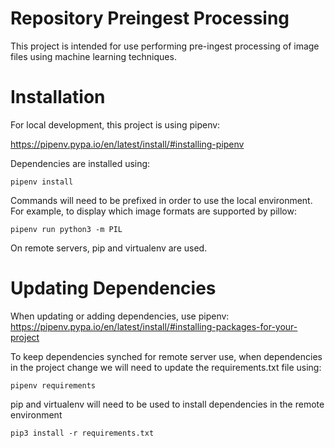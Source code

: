 # Repository Preingest Processing

This project is intended for use performing pre-ingest processing of image files using machine learning techniques.

# Installation
For local development, this project is using pipenv:

https://pipenv.pypa.io/en/latest/install/#installing-pipenv

Dependencies are installed using:
```
pipenv install
```

Commands will need to be prefixed in order to use the local environment. For example, to display which image formats are supported by pillow:
```
pipenv run python3 -m PIL
```

On remote servers, pip and virtualenv are used.

# Updating Dependencies
When updating or adding dependencies, use pipenv:
https://pipenv.pypa.io/en/latest/install/#installing-packages-for-your-project

To keep dependencies synched for remote server use, when dependencies in the project change we will need to update the requirements.txt file using:
```
pipenv requirements
```

pip and virtualenv will need to be used to install dependencies in the remote environment
```
pip3 install -r requirements.txt
```